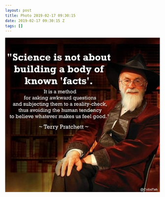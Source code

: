 ```yaml
---
layout: post
title: Photo 2019-02-17 09:30:15
date: 2019-02-17 09:30:15 Z
tags: []
---
```

![](/media/2019/02/182864915757.jpg)
